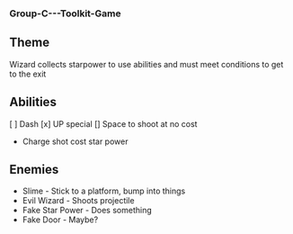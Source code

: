 ### Group-C---Toolkit-Game

## Theme
Wizard collects starpower to use abilities and must meet conditions to get to the exit

## Abilities
[ ] Dash
[x] UP special
[] Space to shoot at no cost
* Charge shot cost star power

## Enemies
* Slime - Stick to a platform, bump into things
* Evil Wizard - Shoots projectile
* Fake Star Power - Does something
* Fake Door - Maybe?
